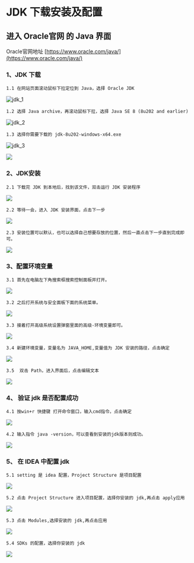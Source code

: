 # JDK 下载安装及配置

## 进入 Oracle官网 的 Java 界面
Oracle官网地址 [https://www.oracle.com/java/](https://www.oracle.com/java/)

### 1、JDK 下载

    1.1 在网站页面滚动鼠标下拉定位到 Java，选择 Oracle JDK

![jdk_1](jdk_image/jdk_1.png)

    1.2 选择 Java archive，再滚动鼠标下拉，选择 Java SE 8 (8u202 and earlier)

![jdk_2](jdk_image/jdk_2.png)

    1.3 选择你需要下载的 jdk-8u202-windows-x64.exe

![jdk_3](jdk_image/jdk_3.png)

![](jdk_image/jdk_7.png)

### 2、JDK安装


    2.1 下载完 JDK 到本地后，找到该文件，双击运行 JDK 安装程序

![](jdk_image/jdk_4.png)

    2.2 等待一会，进入 JDK 安装界面，点击下一步

![](jdk_image/jdk_5.png)


    2.3 安装位置可以默认，也可以选择自己想要存放的位置，然后一直点击下一步直到完成即可。

![](jdk_image/jdk_6.png)

### 3、配置环境变量

    3.1 首先在电脑左下角搜索框搜索控制面板并打开。

![](jdk_image/jdk_8.png)

    3.2 之后打开系统与安全面板下面的系统菜单。

![](jdk_image/jdk_9.png)

    3.3 接着打开高级系统设置弹窗里面的高级-环境变量即可。

![](jdk_image/jdk_10.png)

    3.4 新建环境变量，变量名为 JAVA_HOME,变量值为 JDK 安装的路径，点击确定

![](jdk_image/jdk_11.png)

    3.5  双击 Path，进入界面后，点击编辑文本

![](jdk_image/jdk_12.png)

### 4、 验证 jdk 是否配置成功


    4.1 按win+r 快捷键 打开命令窗口，输入cmd指令，点击确定

![](jdk_image/img.png)

    4.2 输入指令 java -version，可以查看到安装的jdk版本则成功。

![](jdk_image/img_1.png)

### 5、 在 IDEA 中配置 jdk


    5.1 setting 是 idea 配置，Project Structure 是项目配置

![](jdk_image/img_2.png)

    5.2 点击 Project Structure 进入项目配置，选择你安装的 jdk,再点击 apply应用

![](jdk_image/img_3.png)

    5.3 点击 Modules,选择安装的 jdk,再点击应用

![](jdk_image/img_4.png)

    5.4 SDKs 的配置，选择你安装的 jdk

![](jdk_image/img_5.png)